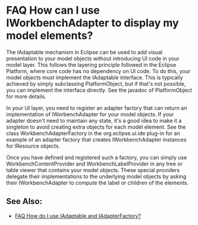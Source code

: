 

FAQ How can I use IWorkbenchAdapter to display my model elements?
=================================================================

The IAdaptable mechanism in Eclipse can be used to add visual presentation to your model objects without introducing UI code in your model layer. This follows the layering principle followed in the Eclipse Platform, where core code has no dependency on UI code. To do this, your model objects must implement the IAdaptable interface. This is typically achieved by simply subclassing PlatformObject, but if that's not possible, you can implement the interface directly. See the javadoc of PlatformObject for more details.

In your UI layer, you need to register an adapter factory that can return an implementation of IWorbenchAdapter for your model objects. If your adapter doesn't need to maintain any state, it's a good idea to make it a singleton to avoid creating extra objects for each model element. See the class WorkbenchAdapterFactory in the org.eclipse.ui.ide plug-in for an example of an adapter factory that creates IWorkbenchAdapter instances for IResource objects.

Once you have defined and registered such a factory, you can simply use WorkbenchContentProvider and WorkbenchLabelProvider in any tree or table viewer that contains your model objects. These special providers delegate their implementations to the underlying model objects by asking their IWorkbenchAdapter to compute the label or children of the elements.

See Also:
---------

*   [FAQ How do I use IAdaptable and IAdapterFactory?](./FAQ_How_do_I_use_IAdaptable_and_IAdapterFactory.md "FAQ How do I use IAdaptable and IAdapterFactory?")

